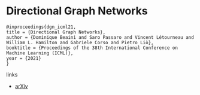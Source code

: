 # Directional Graph Networks

```
@inproceedings{dgn_icml21,
title = {Directional Graph Networks},
author = {Dominique Beaini and Saro Passaro and Vincent Létourneau and William L. Hamilton and Gabriele Corso and Pietro Liò},
booktitle = {Proceedings of the 38th International Conference on Machine Learning (ICML)},
year = {2021}
}
```

links
- [arXiv](https://arxiv.org/abs/2010.02863)
